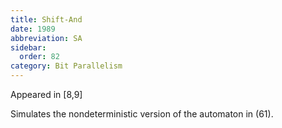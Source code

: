 ```yaml
---
title: Shift-And
date: 1989
abbreviation: SA
sidebar:
  order: 82
category: Bit Parallelism
---
```


Appeared in [8,9]

Simulates the nondeterministic version of the automaton in (61).
